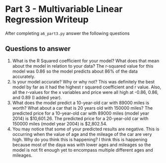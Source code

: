 # Part 3 - Multivariable Linear Regression Writeup

After completing `a6_part3.py` answer the following questions

## Questions to answer

1. What is the R Squared coefficient for your model? What does that mean about the model in relation to your data?
The r-squared value for this model was 0.86 so the model predicts about 86% of the data accurately. 
2. Is your model accurate? Why or why not?
This was definitely the best model by far as it had the highest r squared coefficient and r value. Also, all the r-values for the x variables and price were all high at -0.86, 0.86, and 0.89 (I added year).
3. What does the model predict a 10-year-old car with 89000 miles is worth? What about a car that is 20 years old with 150000 miles?
The predicted price for a 10-year-old car with 89000 miles (model year 2014) is $10,601.26. The predicted price for a 20-year-old car with 150000 miles (model year 2004) is $2,802.54.
4. You may notice that some of your predicted results are negative. This is occurring when the value of age and the mileage of the car are very high. Why do you think this is happening?
I think this is happening because most of the daya was with lower ages and mileages so the model is not fit enough yet to encompass multiple different ages and mileages. 